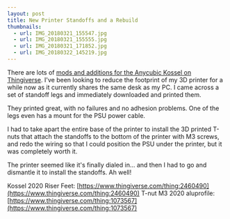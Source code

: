 ```yaml
---
layout: post
title: New Printer Standoffs and a Rebuild
thumbnails:
  - url: IMG_20180321_155547.jpg
  - url: IMG_20180321_155555.jpg
  - url: IMG_20180321_171852.jpg
  - url: IMG_20180322_145219.jpg
---
```


There are lots of [mods and additions for the Anycubic Kossel on Thingiverse](https://www.thingiverse.com/search?q=anycubic+kossel). I've been looking to reduce the footprint of my 3D printer for a while now as it currently shares the same desk as my PC. I came across a set of standoff legs and immediately downloaded and printed them.

They printed great, with no failures and no adhesion problems. One of the legs even has a mount for the PSU power cable.

I had to take apart the entire base of the printer to install the 3D printed T-nuts that attach the standoffs to the bottom of the printer with M3 screws, and redo the wiring so that I could position the PSU under the printer, but it was completely worth it.

The printer seemed like it's finally dialed in... and then I had to go and dismantle it to install the standoffs. Ah well!

Kossel 2020 Riser Feet: [https://www.thingiverse.com/thing:2460490](https://www.thingiverse.com/thing:2460490)
T-nut M3 2020 aluprofile: [https://www.thingiverse.com/thing:1073567](https://www.thingiverse.com/thing:1073567)
